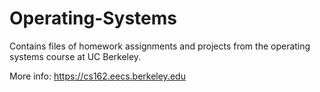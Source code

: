 # Operating-Systems

Contains files of homework assignments and projects from the operating systems course at UC Berkeley.

More info: https://cs162.eecs.berkeley.edu
